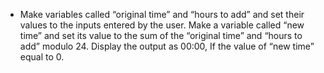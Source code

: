 -   Make variables called “original time” and “hours to add” and set their values to the inputs entered by the user.
    Make a variable called “new time” and set its value to the sum of the “original time” and “hours to add” modulo 24.
    Display the output as 00:00, If the value of “new time” equal to 0.
